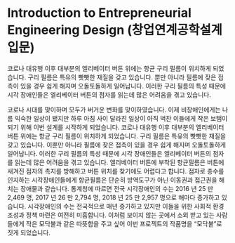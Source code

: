 # Introduction to Entrepreneurial Engineering Design (창업연계공학설계입문)

코로나 대유행 이후 대부분의 엘리베이터 버튼 위에는 항균 구리 필름이 위치하게 되었습니다. 구리 필름은 특유의 빳빳한 재질을 갖고 있습니다. 뿐만 아니라 필름에 잦은 접촉이 있을 경우 쉽게 해지며 오돌토돌하게 일어납니다. 이러한 구리 필름의 특성 때문에 시각 장애인들은 엘리베이터 버튼의 점자를 읽는데 많은 어려움을 겪고 있습니다.

코로나 시대를 맞이하며 모두가 버거운 변화를 맞이하였습니다. 이제 비장애인에게는 나름 익숙한 일상이 됐지만 하루 아침 사이 달라진 일상이 아직 벅찬 이들에게 작은 보탬이 되기 위해 이번 설계를 시작하게 되었습니다.
코로나 대유행 이후 대부분의 엘리베이터 버튼 위에는 항균 구리 필름이 위치하게 되었습니다. 구리 필름은 특유의 빳빳한 재질을 갖고 있습니다. 이뿐만 아니라 필름에 잦은 접촉이 있을 경우 쉽게 해지며 오돌토돌하게 일어납니다. 이러한 구리 필름의 특성 때문에 시각 장애인들은 엘리베이터 버튼의 점자를 읽는데 많은 어려움을 겪고 있습니다. 엘리베이터 버튼에 부착된 항균필름은 버튼에 새겨진 점자의 촉지를 방해하고 버튼 위치를 찾기에도 어렵다고 합니다. 점자로 층수를 인지하는 시각장애인들에게 항균필름은 단순히 방역도구가 아닌 이동권과 접근권을 해치는 장애물과 같습니다. 통계청에 따르면 전국 시각장애인의 수는 2016 년 25 만 2,469 명, 2017 년 26 만 2,794 명, 2018 년 25 만 2,957 명으로 해마다 증가하고 있습니다. 시각장애인의 수는 전국적으로 매년 증가하고 있지만 이들을 위한 사회적 환경 조성과 정책 마련은 여전히 미흡합니다.
이처럼 보이지 않는 곳에서 소외 받고 있는 사람들에게 작은 모닥불과 같은 따뜻함을 주고 싶어 이번 프로젝트의 작품명을 “모닥불”로 짓게 되었습니다.
